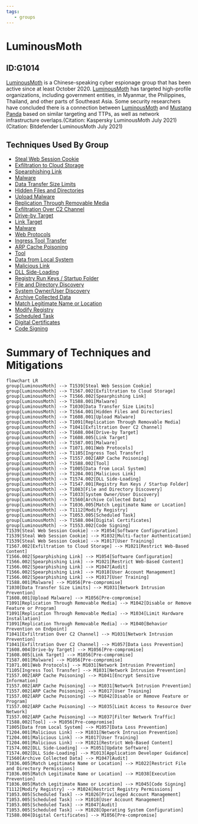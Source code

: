 ```yaml
---
tags:
   - groups
---
```

# LuminousMoth
## ID:G1014
[LuminousMoth](/mitre/groups/G1014) is a Chinese-speaking cyber espionage group that has been active since at least October 2020. [LuminousMoth](/mitre/groups/G1014) has targeted high-profile organizations, including government entities, in Myanmar, the Philippines, Thailand, and other parts of Southeast Asia. Some security researchers have concluded there is a connection between [LuminousMoth](/mitre/groups/G1014) and [Mustang Panda](/mitre/groups/G0129) based on similar targeting and TTPs, as well as network infrastructure overlaps.(Citation: Kaspersky LuminousMoth July 2021)(Citation: Bitdefender LuminousMoth July 2021)
## Techniques Used By Group
* [Steal Web Session Cookie](techniques/T1539)
* [Exfiltration to Cloud Storage](techniques/T1567/002)
* [Spearphishing Link](techniques/T1566/002)
* [Malware](techniques/T1588/001)
* [Data Transfer Size Limits](techniques/T1030)
* [Hidden Files and Directories](techniques/T1564/001)
* [Upload Malware](techniques/T1608/001)
* [Replication Through Removable Media](techniques/T1091)
* [Exfiltration Over C2 Channel](techniques/T1041)
* [Drive-by Target](techniques/T1608/004)
* [Link Target](techniques/T1608/005)
* [Malware](techniques/T1587/001)
* [Web Protocols](techniques/T1071/001)
* [Ingress Tool Transfer](techniques/T1105)
* [ARP Cache Poisoning](techniques/T1557/002)
* [Tool](techniques/T1588/002)
* [Data from Local System](techniques/T1005)
* [Malicious Link](techniques/T1204/001)
* [DLL Side-Loading](techniques/T1574/002)
* [Registry Run Keys / Startup Folder](techniques/T1547/001)
* [File and Directory Discovery](techniques/T1083)
* [System Owner/User Discovery](techniques/T1033)
* [Archive Collected Data](techniques/T1560)
* [Match Legitimate Name or Location](techniques/T1036/005)
* [Modify Registry](techniques/T1112)
* [Scheduled Task](techniques/T1053/005)
* [Digital Certificates](techniques/T1588/004)
* [Code Signing](techniques/T1553/002)

# Summary of Techniques and Mitigations
```mermaid
flowchart LR
group[LuminousMoth] --> T1539[Steal Web Session Cookie]
group[LuminousMoth] --> T1567.002[Exfiltration to Cloud Storage]
group[LuminousMoth] --> T1566.002[Spearphishing Link]
group[LuminousMoth] --> T1588.001[Malware]
group[LuminousMoth] --> T1030[Data Transfer Size Limits]
group[LuminousMoth] --> T1564.001[Hidden Files and Directories]
group[LuminousMoth] --> T1608.001[Upload Malware]
group[LuminousMoth] --> T1091[Replication Through Removable Media]
group[LuminousMoth] --> T1041[Exfiltration Over C2 Channel]
group[LuminousMoth] --> T1608.004[Drive-by Target]
group[LuminousMoth] --> T1608.005[Link Target]
group[LuminousMoth] --> T1587.001[Malware]
group[LuminousMoth] --> T1071.001[Web Protocols]
group[LuminousMoth] --> T1105[Ingress Tool Transfer]
group[LuminousMoth] --> T1557.002[ARP Cache Poisoning]
group[LuminousMoth] --> T1588.002[Tool]
group[LuminousMoth] --> T1005[Data from Local System]
group[LuminousMoth] --> T1204.001[Malicious Link]
group[LuminousMoth] --> T1574.002[DLL Side-Loading]
group[LuminousMoth] --> T1547.001[Registry Run Keys / Startup Folder]
group[LuminousMoth] --> T1083[File and Directory Discovery]
group[LuminousMoth] --> T1033[System Owner/User Discovery]
group[LuminousMoth] --> T1560[Archive Collected Data]
group[LuminousMoth] --> T1036.005[Match Legitimate Name or Location]
group[LuminousMoth] --> T1112[Modify Registry]
group[LuminousMoth] --> T1053.005[Scheduled Task]
group[LuminousMoth] --> T1588.004[Digital Certificates]
group[LuminousMoth] --> T1553.002[Code Signing]
T1539[Steal Web Session Cookie] --> M1054[Software Configuration]
T1539[Steal Web Session Cookie] --> M1032[Multi-factor Authentication]
T1539[Steal Web Session Cookie] --> M1017[User Training]
T1567.002[Exfiltration to Cloud Storage] --> M1021[Restrict Web-Based Content]
T1566.002[Spearphishing Link] --> M1054[Software Configuration]
T1566.002[Spearphishing Link] --> M1021[Restrict Web-Based Content]
T1566.002[Spearphishing Link] --> M1047[Audit]
T1566.002[Spearphishing Link] --> M1018[User Account Management]
T1566.002[Spearphishing Link] --> M1017[User Training]
T1588.001[Malware] --> M1056[Pre-compromise]
T1030[Data Transfer Size Limits] --> M1031[Network Intrusion Prevention]
T1608.001[Upload Malware] --> M1056[Pre-compromise]
T1091[Replication Through Removable Media] --> M1042[Disable or Remove Feature or Program]
T1091[Replication Through Removable Media] --> M1034[Limit Hardware Installation]
T1091[Replication Through Removable Media] --> M1040[Behavior Prevention on Endpoint]
T1041[Exfiltration Over C2 Channel] --> M1031[Network Intrusion Prevention]
T1041[Exfiltration Over C2 Channel] --> M1057[Data Loss Prevention]
T1608.004[Drive-by Target] --> M1056[Pre-compromise]
T1608.005[Link Target] --> M1056[Pre-compromise]
T1587.001[Malware] --> M1056[Pre-compromise]
T1071.001[Web Protocols] --> M1031[Network Intrusion Prevention]
T1105[Ingress Tool Transfer] --> M1031[Network Intrusion Prevention]
T1557.002[ARP Cache Poisoning] --> M1041[Encrypt Sensitive Information]
T1557.002[ARP Cache Poisoning] --> M1031[Network Intrusion Prevention]
T1557.002[ARP Cache Poisoning] --> M1017[User Training]
T1557.002[ARP Cache Poisoning] --> M1042[Disable or Remove Feature or Program]
T1557.002[ARP Cache Poisoning] --> M1035[Limit Access to Resource Over Network]
T1557.002[ARP Cache Poisoning] --> M1037[Filter Network Traffic]
T1588.002[Tool] --> M1056[Pre-compromise]
T1005[Data from Local System] --> M1057[Data Loss Prevention]
T1204.001[Malicious Link] --> M1031[Network Intrusion Prevention]
T1204.001[Malicious Link] --> M1017[User Training]
T1204.001[Malicious Link] --> M1021[Restrict Web-Based Content]
T1574.002[DLL Side-Loading] --> M1051[Update Software]
T1574.002[DLL Side-Loading] --> M1013[Application Developer Guidance]
T1560[Archive Collected Data] --> M1047[Audit]
T1036.005[Match Legitimate Name or Location] --> M1022[Restrict File and Directory Permissions]
T1036.005[Match Legitimate Name or Location] --> M1038[Execution Prevention]
T1036.005[Match Legitimate Name or Location] --> M1045[Code Signing]
T1112[Modify Registry] --> M1024[Restrict Registry Permissions]
T1053.005[Scheduled Task] --> M1026[Privileged Account Management]
T1053.005[Scheduled Task] --> M1018[User Account Management]
T1053.005[Scheduled Task] --> M1047[Audit]
T1053.005[Scheduled Task] --> M1028[Operating System Configuration]
T1588.004[Digital Certificates] --> M1056[Pre-compromise]
```